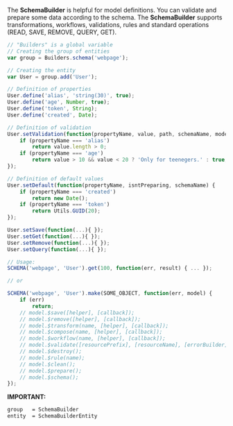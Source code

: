The __SchemaBuilder__ is helpful for model definitions. You can validate and prepare some data according to the schema. The __SchemaBuilder__ supports transformations, workflows, validations, rules and standard operations (READ, SAVE, REMOVE, QUERY, GET).

```javascript
// "Builders" is a global variable
// Creating the group of entities
var group = Builders.schema('webpage');

// Creating the entity
var User = group.add('User');

// Definition of properties
User.define('alias', 'string(30)', true);
User.define('age', Number, true);
User.define('token', String);
User.define('created', Date);

// Definition of validation
User.setValidation(function(propertyName, value, path, schemaName, model) {
    if (propertyName === 'alias')
        return value.length > 0;
    if (propertyName === 'age')
        return value > 10 && value < 20 ? 'Only for teenegers.' : true;
});

// Definition of default values
User.setDefault(function(propertyName, isntPreparing, schemaName) {
    if (propertyName === 'created')
        return new Date();
    if (propertyName === 'token')
        return Utils.GUID(20);
});

User.setSave(function(...){ });
User.setGet(function(...){ });
User.setRemove(function(...){ });
User.setQuery(function(...){ });

// Usage:
SCHEMA('webpage', 'User').get(100, function(err, result) { ... });

// or

SCHEMA('webpage', 'User').make(SOME_OBJECT, function(err, model) {
    if (err)
        return;
    // model.$save([helper], [callback]);
    // model.$remove([helper], [callback]);
    // model.$transform(name, [helper], [callback]);
    // model.$compose(name, [helper], [callback]);
    // model.$workflow(name, [helper], [callback]);
    // model.$validate([resourcePrefix], [resourceName], [errorBuilder]);
    // model.$destroy();
    // model.$rule(name);
    // model.$clean();
    // model.$prepare();
    // model.$schema();
});
```

__IMPORTANT:__

```html
group   = SchemaBuilder
entity  = SchemaBuilderEntity
```